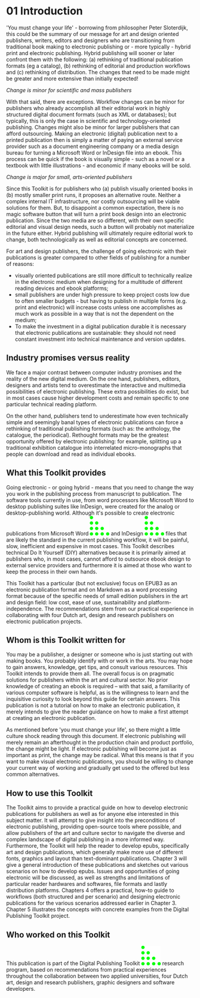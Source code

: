 # 01 Introduction 
'You must change your life' - borrowing from philosopher Peter Sloterdijk, this could be the summary of our message for art and design oriented publishers, writers, editors and designers who are transitioning from traditional book making to electronic publishing or - more typically - hybrid print and electronic publishing. Hybrid publishing will sooner or later confront them with the following: (a) rethinking of traditional publication formats (eg a catalog), (b) rethinking of editorial and production workflows and (c) rethinking of distribution. The changes that need to be made might be greater and more extensive than initially expected! 


*Change is minor for scientific and mass publishers*

With that said, there are exceptions. Workflow changes can be minor for publishers who already accomplish all their editorial work in highly structured digital document formats (such as XML or databases); but typically, this is only the case in scientific and technology-oriented publishing. Changes might also be minor for larger publishers that can afford outsourcing. Making an electronic (digital) publication next to a printed publication then is simply a matter of paying an external service provider such as a document engineering company or a media design bureau for turning a Microsoft Word or InDesign file into an ebook. This process can be quick if the book is visually simple - such as a novel or a textbook with little illustrations - and economic if many ebooks will be sold. 
<!-- margreet: can we mention a rough time indication here? -->

*Change is major for small, arts-oriented publishers*

Since this Toolkit is for publishers who (a) publish visually oriented books in (b) mostly smaller print runs, it proposes an alternative route. Neither a complex internal IT infrastructure, nor costly outsourcing will be viable solutions for them. But, to disappoint a common expectation, there is no magic software button that will turn a print book design into an electronic publication. Since the two media are so different, with their own specific editorial and visual design needs, such a button will probably not materialize in the future either. Hybrid publishing will ultimately require editorial work to change, both technologically as well as editorial concepts are concerned.

For art and design publishers, the challenge of going electronic with their publications is greater compared to other fields of publishing for a number of reasons: 
- visually oriented publications are still more difficult to technically realize in the electronic medium when designing for a multitude of different reading devices and ebook platforms; 
- small publishers are under high pressure to keep project costs low due to often smaller budgets - but having to publish in multiple forms (e.g. print and electronic) will increase costs unless one accomplishes as much work as possible in a way that is not the dependent on the medium; 
- To make the investment in a digital publication durable it is necessary that electronic publications are sustainable: they should not need constant investment into technical maintenance and version updates.

## Industry promises versus reality

We face a major contrast between computer industry promises and the reality of the new digital medium. On the one hand, publishers, editors, designers and artists tend to overestimate the interactive and multimedia possibilities of electronic publishing. These extra possibilities do exist, but in most cases cause higher development costs and remain
specific to one particular technical reading platform.

On the other hand, publishers tend to underestimate how even technically simple and seemingly banal types of electronic publications can force a rethinking of traditional publishing formats (such as: the anthology, the catalogue, the periodical). Rethought formats may be the greatest opportunity offered by electronic publishing: for example, splitting up a traditional exhibition catalogue into interrelated micro-monographs that people can download and read as individual ebooks.
<!-- andre: the later aspect could be further developed, so that it gives a more positive and exciting tone to digital publishing. Before jumping to the example one could speculate about the possible transformation of traditional publishing formats brought by digital publication.
-->

## What this Toolkit provides

Going electronic - or going hybrid - means that you need to change the way you work in the publishing process from manuscript to publication. The software tools currently in use, from word processors like Microsoft Word to desktop publishing suites like InDesign, were created for the analog or desktop-publishing world. Although it's possible to create electronic publications from Microsoft Word [![Bloglink](../images/_in_progress/dpt_blog_verwijzing.png)](http://networkcultures.org/digitalpublishing/2014/03/28/converting-a-docx-directly-to-epub-using-calibre/ "Link to blog post: Converting a DOCX directly to EPUB using Calibre") and InDesign [![Bloglink](../images/_in_progress/dpt_blog_verwijzing.png)](http://networkcultures.org/digitalpublishing/2013/05/21/epub-development-in-adobe-indesign-cs6/ "Link to blog post: NOTES ON EPUB DEVELOPMENT IN ADOBE INDESIGN CS6") files that are likely the standard in the current publishing workflow, it will be painful, slow, inefficient and expensive in most cases. This Toolkit describes technical Do It Yourself (DIY) alternatives because it is primarily aimed at publishers who, in most cases, cannot afford to outsource ebook design to external service providers and furthermore it is aimed at those who want to keep the process in their own hands. 

This Toolkit has a particular (but not exclusive) focus on EPUB3 as an electronic publication format and on Markdown as a word processing format because of the specific needs of small edition publishers in the art and design field: low cost, ease of use, sustainability and
platform-independence. The recommendations stem from our practical experience in collaborating with four Dutch art, design and research publishers on electronic publication projects.



## Whom is this Toolkit written for
You may be a publisher, a designer or someone who is just starting out with making books. You probably identify with or work in the arts. You may hope to gain answers, knowledge, get tips, and consult various resources. This Toolkit intends to provide them all. The overall focus is on pragmatic solutions for publishers within the art and cultural sector. No prior knowledge of creating an ebook is required – with that said, a familiarity of various computer software is helpful, as is the willingness to learn and the inquisitive curiosity to look beyond this guide for certain answers. This publication is not a tutorial on how to make an electronic publication, it merely intends to give the reader guidance on how to make a first attempt at creating an electronic publication.

As mentioned before 'you must change your life', so there might a little culture shock reading through this document. If electronic publishing will merely remain an afterthought in the production chain and product portfolio, the change might be light. If electronic publishing will become just as important as print, the change may be radical. What this means is that if you want to make visual electronic publications, you should be willing to change your current way of working and gradually get used to the offered but less common alternatives.



## How to use this Toolkit 

The Toolkit aims to provide a practical guide on how to develop electronic publications
for publishers as well as for anyone else interested in this subject matter. It will attempt to give insight into the preconditions of electronic publishing, providing open-source tools where possible, and allow publishers of the art and culture sector to navigate the diverse and complex landscape of digital publishing in a more informed way.
Furthermore, the Toolkit will help the reader to develop epubs, specifically art and design
publications, which generally make more use of different fonts, graphics and layout than text-dominant publications. 
Chapter 3 will give a general introduction of these publications and sketches out various scenarios on how to develop epubs. Issues and opportunities of going electronic will be discussed, as well as strengths and limitations of particular reader hardwares and softwares, file formats and lastly distribution platforms. Chapters 4 offers a practical, how-to guide to workflows (both structured and per scenario) and designing electronic publications for the various scenarios addressed earlier in Chapter 3. Chapter 5 illustrates the concepts with concrete examples from the Digital Publishing Toolkit project.


## Who worked on this Toolkit

This publication is part of the Digital Publishing Toolkit [![Bloglink](../images/_in_progress/dpt_blog_verwijzing.png "Link to blog post")](http://networkcultures.org/digitalpublishing/ "Link to blog") research program, based on recommendations from practical experiences throughout the collaboration between two applied universities, four Dutch art, design and research publishers, graphic designers and software developers.
